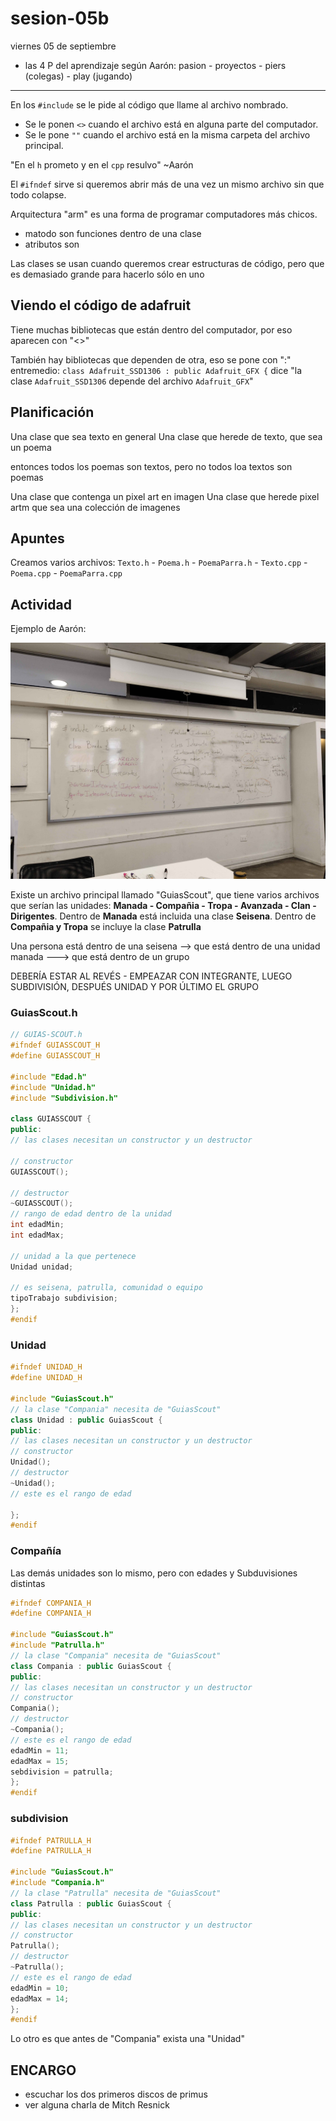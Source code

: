 # sesion-05b

viernes 05 de septiembre

- las 4 P del aprendizaje según Aarón: pasion - proyectos - piers (colegas) - play (jugando)

---

En los `#include` se le pide al código que llame al archivo nombrado.

- Se le ponen `<>` cuando el archivo está en alguna parte del computador.
- Se le pone `""` cuando el archivo está en la misma carpeta del archivo principal.

"En el `h` prometo y en el `cpp` resulvo" ~Aarón

El `#ifndef` sirve si queremos abrir más de una vez un mismo archivo sin que todo colapse.

Arquitectura "arm" es una forma de programar computadores más chicos.

- matodo son funciones dentro de una clase
- atributos son 

Las clases se usan cuando queremos crear estructuras de código, pero que es demasiado grande para hacerlo sólo en uno

## Viendo el código de adafruit

Tiene muchas bibliotecas que están dentro del computador, por eso aparecen con "<>"

También hay bibliotecas que dependen de otra, eso se pone con ":" entremedio: `class Adafruit_SSD1306 : public Adafruit_GFX {` dice "la clase `Adafruit_SSD1306` depende del archivo `Adafruit_GFX`"

## Planificación

Una clase que sea texto en general
Una clase que herede de texto, que sea un poema

entonces todos los poemas son textos, pero no todos loa textos son poemas

Una clase que contenga un pixel art en imagen
Una clase que herede pixel artm que sea una colección de imagenes

## Apuntes

Creamos varios archivos: `Texto.h` - `Poema.h` - `PoemaParra.h` - `Texto.cpp` - `Poema.cpp` - `PoemaParra.cpp`

## Actividad

Ejemplo de Aarón:

![Ejemplo de Aarón en la pizarra](./imagenes/ejemploAaron.jpg)

Existe un archivo principal llamado "GuiasScout", que tiene varios archivos que serían las unidades: **Manada - Compañia - Tropa - Avanzada - Clan - Dirigentes**. Dentro de **Manada** está incluida una clase **Seisena**. Dentro de **Compañia y Tropa** se incluye la clase **Patrulla**

Una persona está dentro de una seisena --> que está dentro de una unidad manada ---> que está dentro de un grupo

DEBERÍA ESTAR AL REVÉS - EMPEAZAR CON INTEGRANTE, LUEGO SUBDIVISIÓN, DESPUÉS UNIDAD Y POR ÚLTIMO EL GRUPO

### GuiasScout.h
```cpp
// GUIAS-SCOUT.h
#ifndef GUIASSCOUT_H
#define GUIASSCOUT_H

#include "Edad.h"
#include "Unidad.h"
#include "Subdivision.h"

class GUIASSCOUT {
public:
// las clases necesitan un constructor y un destructor
 
// constructor
GUIASSCOUT();

// destructor
~GUIASSCOUT();
// rango de edad dentro de la unidad
int edadMin;
int edadMax;

// unidad a la que pertenece
Unidad unidad;

// es seisena, patrulla, comunidad o equipo
tipoTrabajo subdivision;
};
#endif
```

### Unidad

```cpp
#ifndef UNIDAD_H
#define UNIDAD_H

#include "GuiasScout.h"
// la clase "Compania" necesita de "GuiasScout"
class Unidad : public GuiasScout {
public:
// las clases necesitan un constructor y un destructor 
// constructor
Unidad();
// destructor
~Unidad();
// este es el rango de edad

};
#endif
```

### Compañía
Las demás unidades son lo mismo, pero con edades y Subduvisiones distintas

```cpp
#ifndef COMPANIA_H
#define COMPANIA_H

#include "GuiasScout.h"
#include "Patrulla.h"
// la clase "Compania" necesita de "GuiasScout"
class Compania : public GuiasScout {
public:
// las clases necesitan un constructor y un destructor 
// constructor
Compania();
// destructor
~Compania();
// este es el rango de edad
edadMin = 11;
edadMax = 15;
sebdivision = patrulla;
};
#endif
```

### subdivision

```cpp
#ifndef PATRULLA_H
#define PATRULLA_H

#include "GuiasScout.h"
#include "Compania.h"
// la clase "Patrulla" necesita de "GuiasScout"
class Patrulla : public GuiasScout {
public:
// las clases necesitan un constructor y un destructor 
// constructor
Patrulla();
// destructor
~Patrulla();
// este es el rango de edad
edadMin = 10;
edadMax = 14;
};
#endif
```

Lo otro es que antes de "Compania" exista una "Unidad" 

## ENCARGO

- escuchar los dos primeros discos de primus
- ver alguna charla de Mitch Resnick
